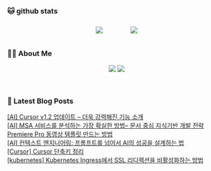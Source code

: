
###  🐱 github stats  

<div id="main" align="center">
    <img src="https://github-readme-stats.vercel.app/api?username=peterica&count_private=true&show_icons=true&theme=radical"
        style="height: auto; margin-left: 20px; margin-right: 20px; padding: 10px;"/>
    <img src="https://github-readme-stats.vercel.app/api/top-langs/?username=peterica&layout=compact"   
        style="height: auto; margin-left: 20px; margin-right: 20px; padding: 10px;"/>
</div>

###  💁‍♀️ About Me  
<p align="center">
    <a href="https://peterica.tistory.com/"><img src="https://img.shields.io/badge/Blog-FF5722?style=flat-square&logo=Blogger&logoColor=white"/></a>
    <a href="mailto:ilovefran.ofm@gmail.com"><img src="https://img.shields.io/badge/Gmail-d14836?style=flat-square&logo=Gmail&logoColor=white&link=ilovefran.ofm@gmail.com"/></a>
</p>

<br>

### 📕 Latest Blog Posts   

<a href ="https://peterica.tistory.com/959"> [AI] Cursor v1.2 업데이트 &ndash; 더욱 강력해진 기능 소개 </a> <br>
<a href ="https://peterica.tistory.com/957"> [AI] MSA 서비스를 분석하는 가장 확실한 방법&ndash; 문서 중심 지식기반 개발 전략 </a> <br>
<a href ="https://peterica.tistory.com/958"> Premiere Pro 동영상 템플릿 만드는 방법 </a> <br>
<a href ="https://peterica.tistory.com/956"> [AI] 컨텍스트 엔지니어링: 프롬프트를 넘어서 AI의 성공을 설계하는 법 </a> <br>
<a href ="https://peterica.tistory.com/955"> [Cursor] Cursor 단축키 정리 </a> <br>
<a href ="https://peterica.tistory.com/954"> [kubernetes] Kubernetes Ingress에서 SSL 리디렉션을 비활성화하는 방법 </a> <br>
